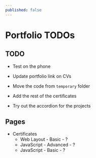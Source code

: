 ```yaml
---
published: false
---
```


# Portfolio TODOs

## TODO

* Test on the phone
* Update portfolio link on CVs
* Move the code from `temporary` folder

* Add the rest of the certificates
* Try out the accordion for the projects

## Pages

* Certificates
  * Web Layout - Basic - ?
  * JavaScript - Advanced - ?
  * JavaScript - Basic - ?
